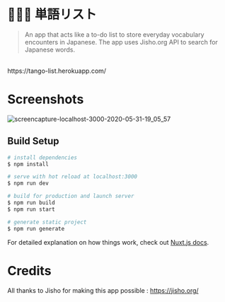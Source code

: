 # 📝🇯🇵 単語リスト

> An app that acts like a to-do list to store everyday vocabulary encounters in Japanese. The app uses Jisho.org API to search for Japanese words.
<br />
https://tango-list.herokuapp.com/

# Screenshots
![screencapture-localhost-3000-2020-05-31-19_05_57](https://user-images.githubusercontent.com/25546711/83350924-2294d580-a372-11ea-82c7-ba9e71c9cb80.png)

## Build Setup

```bash
# install dependencies
$ npm install

# serve with hot reload at localhost:3000
$ npm run dev

# build for production and launch server
$ npm run build
$ npm run start

# generate static project
$ npm run generate
```

For detailed explanation on how things work, check out [Nuxt.js docs](https://nuxtjs.org).

# Credits
All thanks to Jisho for making this app possible : https://jisho.org/
